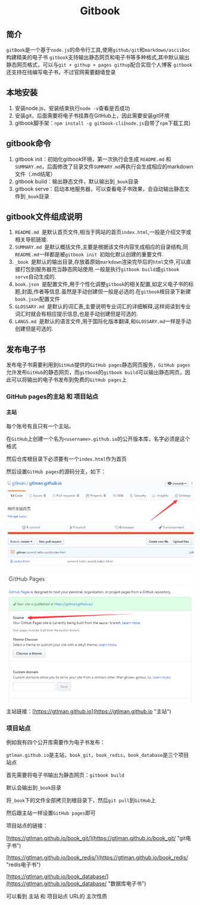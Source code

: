 # <center>Gitbook</center>
## 简介
`gitBook`是一个基于`node.js`的命令行工具,使用`github/git`和`markdown/asciiDoc`构建精美的电子书
`gitbook`支持输出静态网页和电子书等多种格式,其中默认输出静态网页格式，可以与`git + githup + pages githup`配合实现个人博客
`gitbook`还支持在线编写电子书，不过官网需要翻墙登录

## 本地安装
1. 安装node.js，安装结束执行`node -v`查看是否成功
2. 安装git，后面需要将电子书挂靠在GitHub上，因此需要安装git环境
3. gitbook脚手架：`npm install -g gitbook-cli`(`node.js`自带了`npm`下载工具)

## gitbook命令
1. gitbook init：初始化gitbook环境，第一次执行会生成 `README.md` 和 `SUMMARY.md`，后面修改了目录文件`SUMMARY.md`再执行会生成相应的markdown文件（.md结尾）
2. gitbook build：输出静态文件，默认输出到`_book`目录
3. gitbook serve：启动本地服务器，可以查看电子书效果，会自动输出静态文件到`_book`目录

## gitbook文件组成说明
1. `README.md `是默认首页文件,相当于网站的首页` index.html `,一般是介绍文字或相关导航链接.
2. `SUMMARY.md `是默认概括文件,主要是根据该文件内容生成相应的目录结构,同` README.md `一样都是被`gitbook init `初始化默认创建的重要文件.
3. `_book `是默认的输出目录,存放着原始` markdown `渲染完毕后的` html `文件,可以直接打包到服务器充当静态网站使用.一般是执行` gitbook build `或` gitbook serve `自动生成的.
4. `book.json `是配置文件,用于个性化调整` gitbook `的相关配置,如定义电子书的标题,封面,作者等信息.虽然是手动创建但一般是必选的.在` gitbook `根目录下新建` book.json `配置文件
5. `GLOSSARY.md `是默认的词汇表,主要说明专业词汇的详细解释,这样阅读到专业词汇时就会有相应提示信息,也是手动创建但是可选的.
6. `LANGS.md `是默认的语言文件,用于国际化版本翻译,和` GLOSSARY.md `一样是手动创建但是可选的.

## 发布电子书
发布电子书需要利用到`GitHub`提供的`GitHub pages`静态网页服务，`GitHub pages`允许发布`GitHub`的静态网页，而`gitbook`的`gitbook build`可以输出静态网页，因此可以将输出的电子书发布到免费的`GitHub pages`上
### GitHub pages的主站 和 项目站点
#### 主站
每个账号有且只有一个主站。

在`GitHub`上创建一个名为`<username>.github.io`的公开版本库，名字必须是这个格式

然后仓库根目录下必须要有一个`index.html`作为首页

然后设置`GitHub pages`的源码分支，如下：

![github_1.png](./gitbook/images/gitbook_1.png "GitHub_1.png")

![github_2.png](./gitbook/images/gitbook_2.png "GitHub_2.png")

主站链接：[https://gtlman.github.io](https://gtlman.github.io "主站")

### 项目站点

例如我有四个公开库需要作为电子书发布：

`gtlman.github.io`是主站，`book_git`，`book_redis`，`book_database`是三个项目站点

首先需要将电子书输出为静态网页：`gitbook build`

默认会输出到`_book`目录

将`_book`下的文件全部拷贝到根目录下，然后`git pull`到`GitHub`上

然后跟主站一样设置`GitHub pages`即可

项目站点的链接：

[https://gtlman.github.io/book_git/](https://gtlman.github.io/book_git/ "git电子书")

[https://gtlman.github.io/book_redis/](https://gtlman.github.io/book_redis/ "redis电子书")

[https://gtlman.github.io/book_database/](https://gtlman.github.io/book_database/ "数据库电子书")

可以看到 主站 和 项目站点 URL的 主次性质